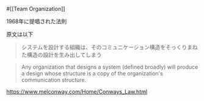 #[[Team Organization]]

1968年に提唱された法則

原文は以下

> システムを設計する組織は、そのコミュニケーション構造をそっくりまねた構造の設計を生み出してしまう

> Any organization that designs a system (defined broadly) will produce a design whose structure is a copy of the organization's communication structure.

<https://www.melconway.com/Home/Conways_Law.html>